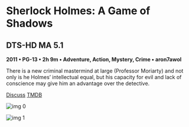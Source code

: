 # Sherlock Holmes: A Game of Shadows

## DTS-HD MA 5.1

**2011 • PG-13 • 2h 9m • Adventure, Action, Mystery, Crime • aron7awol**

There is a new criminal mastermind at large (Professor Moriarty) and not only is he Holmes’ intellectual equal, but his capacity for evil and lack of conscience may give him an advantage over the  detective.

[Discuss](https://www.avsforum.com/threads/bass-eq-for-filtered-movies.2995212/post-58333676)  [TMDB](58574)

![img 0](https://i.imgur.com/o2tG0x9.jpg)

![img 1](https://i.imgur.com/8Og9bSm.jpg)


